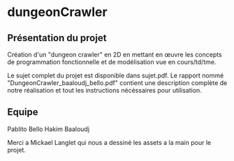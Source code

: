 # dungeonCrawler

## Présentation du projet

Création d'un "dungeon crawler" en 2D en mettant en œuvre les concepts de programmation fonctionnelle et de modélisation vue en cours/td/tme.

Le sujet complet du projet est disponible dans sujet.pdf. Le rapport nommé "DungeonCrawler_baaloudj_bello.pdf" contient une description complète de notre réalisation et tout les instructions nécéssaires pour utilisation.

## Equipe

Pablito Bello
Hakim Baaloudj

Merci a Mickael Langlet qui nous a dessiné les assets a la main pour le projet.